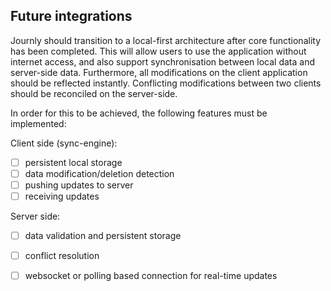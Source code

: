 ## Future integrations
Journly should transition to a local-first architecture after core functionality has been completed. This will allow users to use the application without internet access, and also support synchronisation between local data and server-side data. Furthermore, all modifications on the client application should be reflected instantly. Conflicting modifications between two clients should be reconciled on the server-side.

In order for this to be achieved, the following features must be implemented:

Client side (sync-engine):
- [ ] persistent local storage
- [ ] data modification/deletion detection
- [ ] pushing updates to server
- [ ] receiving updates 

Server side:
- [ ] data validation and persistent storage
- [ ] conflict resolution
- [ ] websocket or polling based connection for real-time updates

